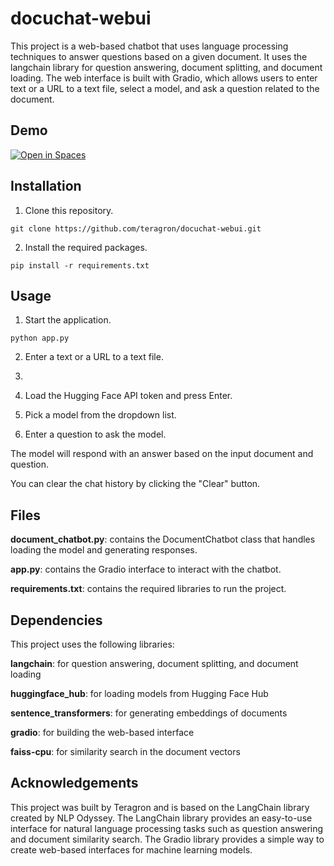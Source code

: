 # docuchat-webui

This project is a web-based chatbot that uses language processing techniques to answer questions based on a given document. It uses the langchain library for question answering, document splitting, and document loading. The web interface is built with Gradio, which allows users to enter text or a URL to a text file, select a model, and ask a question related to the document.

## Demo

[![Open in Spaces](https://img.shields.io/badge/🤗-Open%20In%20Spaces-blue.svg)](https://huggingface.co/spaces/teragron/docuchat-webui)

## Installation

1. Clone this repository.

```git clone https://github.com/teragron/docuchat-webui.git```

2. Install the required packages.

```pip install -r requirements.txt```

## Usage

1. Start the application.

```python app.py```

2. Enter a text or a URL to a text file.
3. 
4. Load the Hugging Face API token and press Enter.

4. Pick a model from the dropdown list.

5. Enter a question to ask the model.

The model will respond with an answer based on the input document and question.

You can clear the chat history by clicking the "Clear" button.

## Files

**document_chatbot.py**: contains the DocumentChatbot class that handles loading the model and generating responses.

**app.py**: contains the Gradio interface to interact with the chatbot.

**requirements.txt**: contains the required libraries to run the project.


## Dependencies

This project uses the following libraries:

**langchain**: for question answering, document splitting, and document loading

**huggingface_hub**: for loading models from Hugging Face Hub

**sentence_transformers**: for generating embeddings of documents

**gradio**: for building the web-based interface

**faiss-cpu**: for similarity search in the document vectors


## Acknowledgements

This project was built by Teragron and is based on the LangChain library created by NLP Odyssey. The LangChain library provides an easy-to-use interface for natural language processing tasks such as question answering and document similarity search. The Gradio library provides a simple way to create web-based interfaces for machine learning models.
